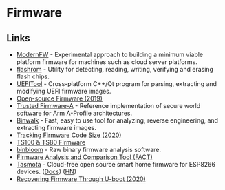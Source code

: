 # Firmware

## Links

- [ModernFW](https://github.com/intel/ModernFW) - Experimental approach to building a minimum viable platform firmware for machines such as cloud server platforms.
- [flashrom](https://github.com/flashrom/flashrom) - Utility for detecting, reading, writing, verifying and erasing
  flash chips.
- [UEFITool](https://github.com/LongSoft/UEFITool) - Cross-platform C++/Qt program for parsing, extracting and modifying UEFI firmware images.
- [Open-source Firmware (2019)](https://queue.acm.org/detail.cfm?id=3349301)
- [Trusted Firmware-A](https://github.com/ARM-software/arm-trusted-firmware) - Reference implementation of secure world software for Arm A-Profile architectures.
- [Binwalk](https://github.com/ReFirmLabs/binwalk) - Fast, easy to use tool for analyzing, reverse engineering, and extracting firmware images.
- [Tracking Firmware Code Size (2020)](https://interrupt.memfault.com/blog/code-size-deltas)
- [TS100 & TS80 Firmware](https://github.com/Ralim/ts100)
- [binbloom](https://github.com/quarkslab/binbloom) - Raw binary firmware analysis software.
- [Firmware Analysis and Comparison Tool (FACT)](https://github.com/fkie-cad/FACT_core)
- [Tasmota](https://github.com/arendst/tasmota/) - Cloud-free open source smart home firmware for ESP8266 devices. ([Docs](https://tasmota.github.io/docs/About/)) ([HN](https://news.ycombinator.com/item?id=24785175))
- [Recovering Firmware Through U-boot (2020)](https://cybergibbons.com/hardware-hacking/recovering-firmware-through-u-boot/)
